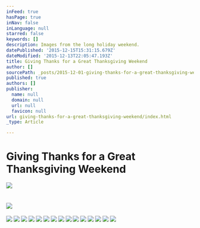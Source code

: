 ```yaml
---
inFeed: true
hasPage: true
inNav: false
inLanguage: null
starred: false
keywords: []
description: Images from the long holiday weekend.
datePublished: '2015-12-15T15:31:15.679Z'
dateModified: '2015-12-13T22:05:47.193Z'
title: Giving Thanks for a Great Thanksgiving Weekend
author: []
sourcePath: _posts/2015-12-01-giving-thanks-for-a-great-thanksgiving-weekend.md
published: true
authors: []
publisher:
  name: null
  domain: null
  url: null
  favicon: null
url: giving-thanks-for-a-great-thanksgiving-weekend/index.html
_type: Article

---
```

# Giving Thanks for a Great Thanksgiving Weekend
![](https://the-grid-user-content.s3-us-west-2.amazonaws.com/6c44f9c6-ec35-4220-90fa-c7c4d42ab4c7.jpg)

# ![](https://the-grid-user-content.s3-us-west-2.amazonaws.com/f99f30ed-40c7-45b0-abfb-a5b082a0bc7e.jpg)
![](https://the-grid-user-content.s3-us-west-2.amazonaws.com/2c1602c1-dffb-4c57-a49b-dacdb53a1c6b.jpg)
![](https://the-grid-user-content.s3-us-west-2.amazonaws.com/36e8e197-29b5-4ca2-9f95-bef2284d7c46.jpg)
![](https://the-grid-user-content.s3-us-west-2.amazonaws.com/b9bc01ad-6602-4031-aca3-7f30f0ce9d9f.jpg)
![](https://s3-us-west-2.amazonaws.com/the-grid-img/p/58f9bab6e6e66b972f0f0b2787f8303f0b318834.jpg)
![](https://the-grid-user-content.s3-us-west-2.amazonaws.com/9d9c156c-3477-4015-815b-b3451fb30b37.jpg)
![](https://the-grid-user-content.s3-us-west-2.amazonaws.com/1aca1615-d775-466b-ace8-6d5cc8097f8d.jpg)
![](https://the-grid-user-content.s3-us-west-2.amazonaws.com/7133bd62-4c2f-48db-88b5-de9de1a65bb4.jpg)
![](https://the-grid-user-content.s3-us-west-2.amazonaws.com/183210a9-0a31-498e-9067-3d4f495c9e9e.jpg)
![](https://the-grid-user-content.s3-us-west-2.amazonaws.com/eaf76e97-eb7b-4c67-958d-93ae0233fe86.jpg)
![](https://the-grid-user-content.s3-us-west-2.amazonaws.com/77bb31bb-fec7-4c02-ba45-5bdfefcd62ab.jpg)
![](https://the-grid-user-content.s3-us-west-2.amazonaws.com/0b483098-581a-477d-82a1-a873d3afcdc2.jpg)
![](https://the-grid-user-content.s3-us-west-2.amazonaws.com/dc27d08a-c0ac-4c9d-a9f3-3fe5c4e3fcec.jpg)
![](https://the-grid-user-content.s3-us-west-2.amazonaws.com/d88368f0-9989-40e8-a0e4-501db99673ac.jpg)
![](https://the-grid-user-content.s3-us-west-2.amazonaws.com/50e787bd-2e9f-4f71-94c2-94a63bbd2554.jpg)
![](https://the-grid-user-content.s3-us-west-2.amazonaws.com/4cc17bca-8ce5-4408-b897-748aa8a227dc.jpg)